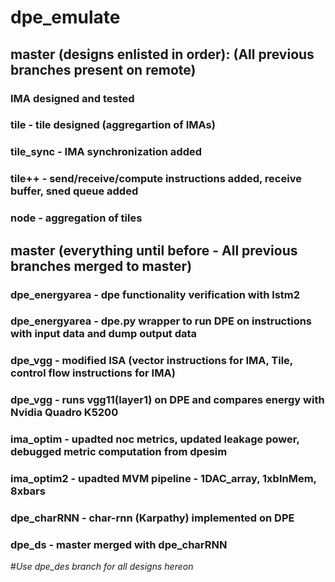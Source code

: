 # dpe_emulate

## master (designs enlisted in order): (All previous branches present on remote)
### IMA designed and tested
### tile - tile designed (aggregartion of IMAs)
### tile_sync - IMA synchronization added
### tile++ - send/receive/compute instructions added, receive buffer, sned queue added
### node - aggregation of tiles

## master (everything until before - All previous branches merged to master)
### dpe_energyarea - dpe functionality verification with lstm2
### dpe_energyarea - dpe.py wrapper to run DPE on instructions with input data and dump output data
### dpe_vgg - modified ISA (vector instructions for IMA, Tile, control flow instructions for IMA)
### dpe_vgg - runs vgg11(layer1) on DPE and compares energy with Nvidia Quadro K5200
### ima_optim - upadted noc metrics, updated leakage power, debugged metric computation from dpesim
### ima_optim2 - upadted MVM pipeline - 1DAC_array, 1xbInMem, 8xbars

### dpe_charRNN - char-rnn (Karpathy) implemented on DPE
### dpe_ds - master merged with dpe_charRNN

#*Use dpe_des branch for all designs hereon*
